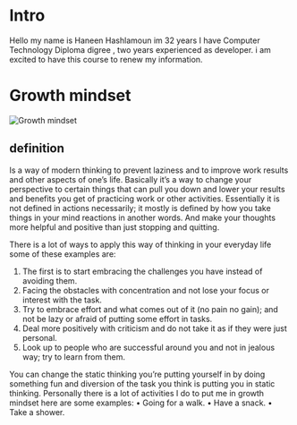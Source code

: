 # Intro
Hello my name is Haneen Hashlamoun im 32 years I have Computer Technology Diploma digree , two years experienced as developer. i am excited to have this course to renew my information.


# Growth mindset
![Growth mindset](https://blog.cengage.com/wp-content/uploads/2020/11/blog-growth-mindset-1511130.png)

## definition 

Is a way of modern thinking to prevent laziness and to improve work results and other aspects of one’s life. Basically it’s a way to change your perspective to certain things that can pull you down and lower your results and benefits you get of practicing work or other activities.
Essentially it is not defined in actions necessarily; it mostly is defined by how you take things in your mind reactions in another words. And make your thoughts more helpful and positive than just stopping and quitting.

There is a lot of ways to apply this way of thinking in your everyday life some of these examples are:
1.	The first is to start embracing the challenges you have instead of avoiding them.
2.	Facing the obstacles with concentration and not lose your focus or interest with the task.
3.	Try to embrace effort and what comes out of it (no pain no gain); and not be lazy or afraid of putting some effort in tasks.
4.	Deal more positively with criticism and do not take it as if they were just personal.
5.	Look up to people who are successful around you and not in jealous way; try to learn from them.


You can change the static thinking you’re putting yourself in by doing something fun and diversion of the task you think is putting you in static thinking. Personally there is a lot of activities I do to put me in growth mindset here are some examples:
•	Going for a walk.
•	Have a snack.
•	Take a shower.

 

